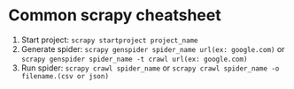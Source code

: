 # Common scrapy cheatsheet
1. Start project: `scrapy startproject project_name`
2. Generate spider: `scrapy genspider spider_name url(ex: google.com)` or `scrapy genspider spider_name -t crawl url(ex: google.com)`
3. Run spider: `scrapy crawl spider_name` or `scrapy crawl spider_name -o filename.(csv or json)`